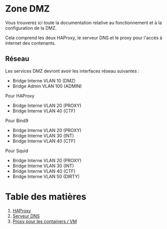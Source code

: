 # Zone DMZ
Vous trouverez ici toute la documentation relative au fonctionnement et à la configuration de la DMZ.

Cela comprend les deux HAProxy, le serveur DNS et le proxy pour l'accès à internet des contenants.

## Réseau
Les services DMZ devront avoir les interfaces réseau suivantes :
- Bridge Interne VLAN 10 (DMZ)
- Bridge Admin VLAN 100 (ADMIN)

Pour HAProxy
- Bridge Interne VLAN 20 (PROXY)
- Bridge Interne VLAN 40 (CTF)

Pour Bind9
- Bridge Interne VLAN 20 (PROXY)
- Bridge Interne VLAN 30 (INT)
- Bridge Interne VLAN 40 (CTF)

Pour Squid
- Bridge Interne VLAN 20 (PROXY)
- Bridge Interne VLAN 30 (INT)
- Bridge Interne VLAN 40 (CTF)
- Bridge Interne VLAN 50 (DIRTY)

# Table des matières
1. [HAProxy](haproxy.md)
2. [Serveur DNS](#)
3. [Proxy pour les containers / VM](proxy_interne.md)
